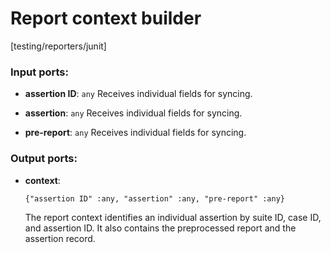 # Report context builder

[testing/reporters/junit]

### Input ports:

* __assertion ID__: `any`
    Receives individual fields for syncing.



* __assertion__: `any`
    Receives individual fields for syncing.



* __pre-report__: `any`
    Receives individual fields for syncing.



### Output ports:

* __context__: 
    ```
    {"assertion ID" :any, "assertion" :any, "pre-report" :any}
    ```

    The report context identifies an individual assertion by suite ID, case ID, and assertion ID.
    It also contains the preprocessed report and the assertion record.



